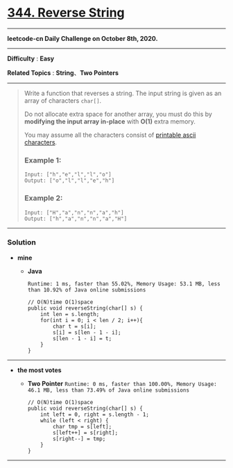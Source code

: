 # [344. Reverse String](https://leetcode.com/problems/reverse-string/description/)

---

**leetcode-cn Daily Challenge on October 8th, 2020.**

---

**Difficulty** : **Easy**

**Related Topics** : **String**、**Two Pointers**


---


> Write a function that reverses a string. The input string is given as an array of characters `char[]`.
> 
> Do not allocate extra space for another array, you must do this by **modifying the input array in-place** with **O(1)** extra memory.
> 
> You may assume all the characters consist of [printable ascii characters](https://en.wikipedia.org/wiki/ASCII#Printable_characters).
> 
>  
> 
> ### Example 1:
> ```
> Input: ["h","e","l","l","o"]
> Output: ["o","l","l","e","h"]
> ```
> 
> ### Example 2:
> ```
> Input: ["H","a","n","n","a","h"]
> Output: ["h","a","n","n","a","H"]
> ```

---

### Solution
* **mine**
  * **Java**
    
    `Runtime: 1 ms, faster than 55.02%, Memory Usage: 53.1 MB, less than 10.92% of Java online submissions`
    ```
    // O(N)time O(1)space
    public void reverseString(char[] s) {
        int len = s.length;
        for(int i = 0; i < len / 2; i++){
            char t = s[i];
            s[i] = s[len - 1 - i];
            s[len - 1 - i] = t;
        }
    }
    ```

---

* **the most votes**
  
  * **Two Pointer** `Runtime: 0 ms, faster than 100.00%, Memory Usage: 46.1 MB, less than 73.49% of Java online submissions`
    ```
    // O(N)time O(1)space
    public void reverseString(char[] s) {
        int left = 0, right = s.length - 1;
        while (left < right) {
            char tmp = s[left];
            s[left++] = s[right];
            s[right--] = tmp;
        }
    }
    ```

---
